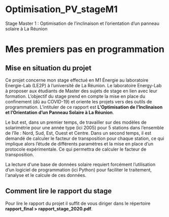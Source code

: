 # Optimisation_PV_stageM1
Stage Master 1 : Optimisation de l’inclinaison et l’orientation d’un panneau solaire à La Réunion

# Mes premiers pas en programmation

## Mise en situation du projet
Ce projet concerne mon stage effectué en M1 Énergie au laboratoire Energie-Lab (LE2P) à l’université de La Réunion. Le laboratoire Energy-Lab à proposer aux étudiants de Master des sujets de stage en lien avec leur formation. L’objectif du stage prend en compte la mise en place du confinement (dû au COVID-19) et oriente les projets vers des outils de programmation. L’intituler de ce rapport est **L'Optimisation de l’Inclinaison et l’Orientation d’un Panneau Solaire à La Réunion**.

Le but est, dans un premier temps, de travailler sur des modèles de solarimétrie pour
une année type (ici 2005) pour 5 stations dans l’ensemble de l’île : Nord, Sud, Est, Ouest
et Centre. Dans un second temps, il est demandé de calculer le facteur de transposition pour
chaque station, ce qui implique alors l’étude de différents paramètres et la mise en place d’un
protocole expérimentale. Ce qui permettra de calculer le facteur de transposition.

La lecture d'une base de données solaire requiert forcément l’utilisation d’un logiciel de
programmation (ici Python) pour faciliter le traitement, l'analyse et le calcule de ces données.

## Comment lire le rapport du stage
Pour lire le rapport du projet il suffit de vous diriger dans le répertoire **rapport_final > rapport_stage_2020.pdf**.
